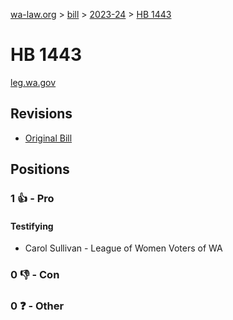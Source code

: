 [wa-law.org](/) > [bill](/bill/) > [2023-24](/bill/2023-24/) > [HB 1443](/bill/2023-24/hb/1443/)

# HB 1443
[leg.wa.gov](https://app.leg.wa.gov/billsummary?BillNumber=1443&Year=2023&Initiative=false)

## Revisions
* [Original Bill](1/)

## Positions
### 1 👍 - Pro
#### Testifying
* Carol Sullivan - League of Women Voters of WA

### 0 👎 - Con

### 0 ❓ - Other
